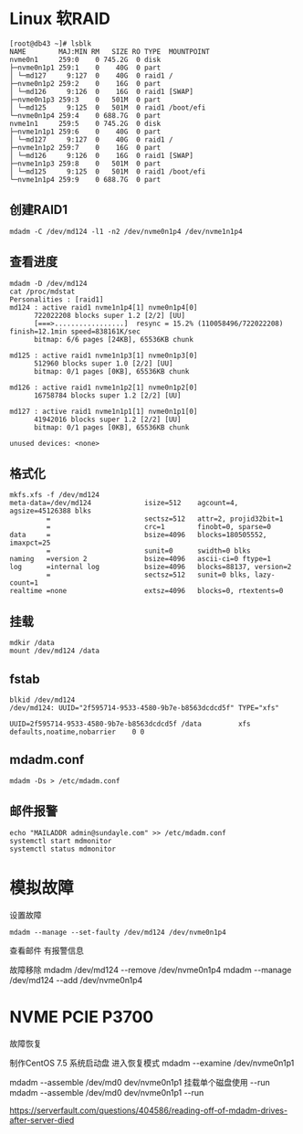 # Linux 软RAID


```
[root@db43 ~]# lsblk 
NAME        MAJ:MIN RM   SIZE RO TYPE  MOUNTPOINT
nvme0n1     259:0    0 745.2G  0 disk  
├─nvme0n1p1 259:1    0    40G  0 part  
│ └─md127     9:127  0    40G  0 raid1 /
├─nvme0n1p2 259:2    0    16G  0 part  
│ └─md126     9:126  0    16G  0 raid1 [SWAP]
├─nvme0n1p3 259:3    0   501M  0 part  
│ └─md125     9:125  0   501M  0 raid1 /boot/efi
└─nvme0n1p4 259:4    0 688.7G  0 part  
nvme1n1     259:5    0 745.2G  0 disk  
├─nvme1n1p1 259:6    0    40G  0 part  
│ └─md127     9:127  0    40G  0 raid1 /
├─nvme1n1p2 259:7    0    16G  0 part  
│ └─md126     9:126  0    16G  0 raid1 [SWAP]
├─nvme1n1p3 259:8    0   501M  0 part  
│ └─md125     9:125  0   501M  0 raid1 /boot/efi
└─nvme1n1p4 259:9    0 688.7G  0 part  
```

## 创建RAID1
```
mdadm -C /dev/md124 -l1 -n2 /dev/nvme0n1p4 /dev/nvme1n1p4
```
## 查看进度
```
mdadm -D /dev/md124
cat /proc/mdstat 
Personalities : [raid1] 
md124 : active raid1 nvme1n1p4[1] nvme0n1p4[0]
      722022208 blocks super 1.2 [2/2] [UU]
      [===>.................]  resync = 15.2% (110058496/722022208) finish=12.1min speed=838161K/sec
      bitmap: 6/6 pages [24KB], 65536KB chunk

md125 : active raid1 nvme1n1p3[1] nvme0n1p3[0]
      512960 blocks super 1.0 [2/2] [UU]
      bitmap: 0/1 pages [0KB], 65536KB chunk

md126 : active raid1 nvme1n1p2[1] nvme0n1p2[0]
      16758784 blocks super 1.2 [2/2] [UU]
      
md127 : active raid1 nvme1n1p1[1] nvme0n1p1[0]
      41942016 blocks super 1.2 [2/2] [UU]
      bitmap: 0/1 pages [0KB], 65536KB chunk

unused devices: <none>
```
## 格式化
```
mkfs.xfs -f /dev/md124
meta-data=/dev/md124             isize=512    agcount=4, agsize=45126388 blks
         =                       sectsz=512   attr=2, projid32bit=1
         =                       crc=1        finobt=0, sparse=0
data     =                       bsize=4096   blocks=180505552, imaxpct=25
         =                       sunit=0      swidth=0 blks
naming   =version 2              bsize=4096   ascii-ci=0 ftype=1
log      =internal log           bsize=4096   blocks=88137, version=2
         =                       sectsz=512   sunit=0 blks, lazy-count=1
realtime =none                   extsz=4096   blocks=0, rtextents=0
```
## 挂载
```
mdkir /data
mount /dev/md124 /data
```
## fstab
```
blkid /dev/md124
/dev/md124: UUID="2f595714-9533-4580-9b7e-b8563dcdcd5f" TYPE="xfs" 

UUID=2f595714-9533-4580-9b7e-b8563dcdcd5f /data         xfs defaults,noatime,nobarrier    0 0
```
## mdadm.conf
```
mdadm -Ds > /etc/mdadm.conf
```
## 邮件报警
```
echo "MAILADDR admin@sundayle.com" >> /etc/mdadm.conf
systemctl start mdmonitor
systemctl status mdmonitor
```
# 模拟故障
设置故障
```
mdadm --manage --set-faulty /dev/md124 /dev/nvme0n1p4 
```
查看邮件 有报警信息

故障移除
mdadm /dev/md124 --remove /dev/nvme0n1p4
mdadm --manage /dev/md124 --add /dev/nvme0n1p4



# NVME PCIE P3700
故障恢复

制作CentOS 7.5 系统启动盘
进入恢复模式
mdadm --examine /dev/nvme0n1p1

mdadm --assemble /dev/md0 dev/nvme0n1p1
挂载单个磁盘使用 --run
mdadm --assemble /dev/md0 dev/nvme0n1p1 --run


https://serverfault.com/questions/404586/reading-off-of-mdadm-drives-after-server-died
